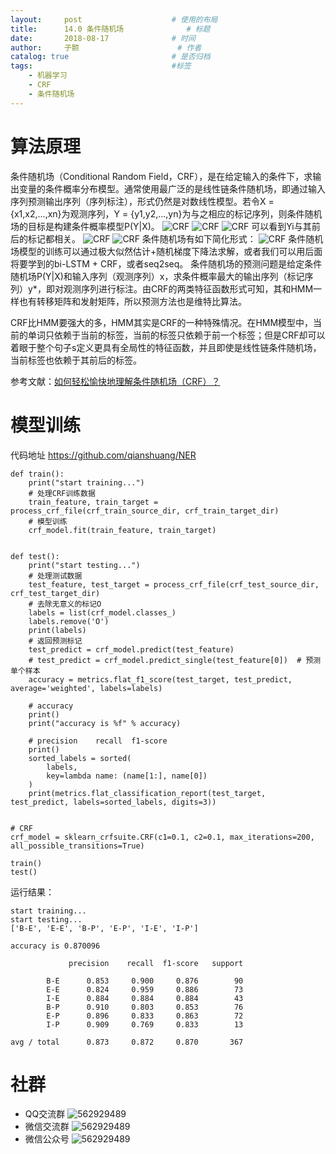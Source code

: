 ```yaml
---
layout:     post   				    # 使用的布局
title:      14.0 条件随机场 				# 标题 
date:       2018-08-17 				# 时间
author:     子颢 						# 作者
catalog: true 						# 是否归档
tags:								#标签
    - 机器学习
    - CRF
    - 条件随机场
---
```


# 算法原理

条件随机场（Conditional Random Field，CRF），是在给定输入的条件下，求输出变量的条件概率分布模型。通常使用最广泛的是线性链条件随机场，即通过输入序列预测输出序列（序列标注），形式仍然是对数线性模型。若令X = {x1,x2,...,xn}为观测序列，Y = {y1,y2,...,yn}为与之相应的标记序列，则条件随机场的目标是构建条件概率模型P(Y|X)。
![CRF](/img/CRF-01.png)
![CRF](/img/CRF-02.png)
![CRF](/img/CRF-07.png)
可以看到Yi与其前后的标记都相关。
![CRF](/img/CRF-03.png)
![CRF](/img/CRF-04.png)
条件随机场有如下简化形式：
![CRF](/img/CRF-05.png)
条件随机场模型的训练可以通过极大似然估计+随机梯度下降法求解，或者我们可以用后面将要学到的bi-LSTM + CRF，或者seq2seq。
条件随机场的预测问题是给定条件随机场P(Y|X)和输入序列（观测序列）x，求条件概率最大的输出序列（标记序列）y*，即对观测序列进行标注。由CRF的两类特征函数形式可知，其和HMM一样也有转移矩阵和发射矩阵，所以预测方法也是维特比算法。

CRF比HMM要强大的多，HMM其实是CRF的一种特殊情况。在HMM模型中，当前的单词只依赖于当前的标签，当前的标签只依赖于前一个标签；但是CRF却可以着眼于整个句子s定义更具有全局性的特征函数，并且即使是线性链条件随机场，当前标签也依赖于其前后的标签。

参考文献：<a href="https://www.jianshu.com/p/55755fc649b1" target="_blank">如何轻松愉快地理解条件随机场（CRF）？</a>

# 模型训练

代码地址 <a href="https://github.com/qianshuang/NER" target="_blank">https://github.com/qianshuang/NER</a>

```
def train():
    print("start training...")
    # 处理CRF训练数据
    train_feature, train_target = process_crf_file(crf_train_source_dir, crf_train_target_dir)
    # 模型训练
    crf_model.fit(train_feature, train_target)


def test():
    print("start testing...")
    # 处理测试数据
    test_feature, test_target = process_crf_file(crf_test_source_dir, crf_test_target_dir)
    # 去除无意义的标记O
    labels = list(crf_model.classes_)
    labels.remove('O')
    print(labels)
    # 返回预测标记
    test_predict = crf_model.predict(test_feature)
    # test_predict = crf_model.predict_single(test_feature[0])  # 预测单个样本
    accuracy = metrics.flat_f1_score(test_target, test_predict, average='weighted', labels=labels)

    # accuracy
    print()
    print("accuracy is %f" % accuracy)

    # precision    recall  f1-score
    print()
    sorted_labels = sorted(
        labels,
        key=lambda name: (name[1:], name[0])
    )
    print(metrics.flat_classification_report(test_target, test_predict, labels=sorted_labels, digits=3))


# CRF
crf_model = sklearn_crfsuite.CRF(c1=0.1, c2=0.1, max_iterations=200, all_possible_transitions=True)

train()
test()
```
运行结果：
```
start training...
start testing...
['B-E', 'E-E', 'B-P', 'E-P', 'I-E', 'I-P']

accuracy is 0.870096

             precision    recall  f1-score   support

        B-E      0.853     0.900     0.876        90
        E-E      0.824     0.959     0.886        73
        I-E      0.884     0.884     0.884        43
        B-P      0.910     0.803     0.853        76
        E-P      0.896     0.833     0.863        72
        I-P      0.909     0.769     0.833        13

avg / total      0.873     0.872     0.870       367
```

# 社群

- QQ交流群
	![562929489](/img/qq_ewm.png)
- 微信交流群
	![562929489](/img/wx_ewm.png)
- 微信公众号
	![562929489](/img/wxgzh_ewm.png)